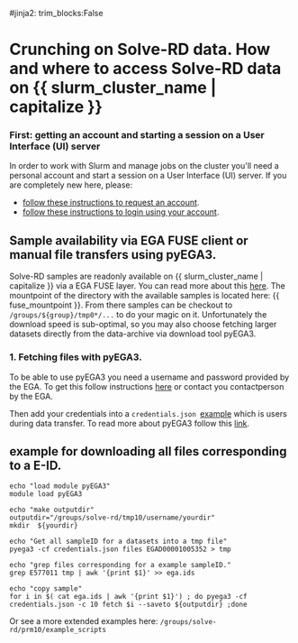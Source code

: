 #jinja2: trim_blocks:False
# Crunching on Solve-RD data. How and where to access Solve-RD data on {{ slurm_cluster_name | capitalize }}

### First: getting an account and starting a session on a User Interface (UI) server

In order to work with Slurm and manage jobs on the cluster you'll need a personal account and start a session on a User Interface (UI) server.
If you are completely new here, please:

 * [follow these instructions to request an account](../accounts/).
 * [follow these instructions to login using your account](../logins/).

## Sample availability via EGA FUSE client or manual file transfers using pyEGA3.
Solve-RD samples are readonly available on {{ slurm_cluster_name | capitalize }} via a EGA FUSE layer. You can read more about this [here](https://github.com/EGA-archive/ega-fuse-client).
The mountpoint of the directory with the available samples is located here: {{ fuse_mountpoint }}. From there samples can be checkout to ```/groups/${group}/tmp0*/...``` to do your magic on it.
Unfortunately the download speed is sub-optimal, so you may also choose fetching larger datasets directly from the data-archive via download tool pyEGA3.  

### 1. Fetching files with pyEGA3.
To be able to use pyEGA3 you need a username and password provided by the EGA. To get this follow instructions [here](https://ega-archive.org) or contact you contactperson by the EGA.

Then add your credentials into a ```credentials.json ```[example](https://github.com/EGA-archive/ega-download-client/blob/master/pyega3/config/default_credential_file.json) which is users during  data transfer. 
To read more about pyEGA3 follow this [link](https://github.com/EGA-archive/ega-download-client).

## example for downloading all files corresponding to a E-ID.

```
echo "load module pyEGA3"
module load pyEGA3

echo "make outputdir"
outputdir="/groups/solve-rd/tmp10/username/yourdir"
mkdir  ${yourdir}

echo "Get all sampleID for a datasets into a tmp file"
pyega3 -cf credentials.json files EGAD00001005352 > tmp
 
echo "grep files corresponding for a example sampleID."
grep E577011 tmp | awk '{print $1}' >> ega.ids
 
echo "copy sample"
for i in $( cat ega.ids | awk '{print $1}') ; do pyega3 -cf credentials.json -c 10 fetch $i --saveto ${outputdir} ;done
```

Or see a more extended examples here: ```/groups/solve-rd/prm10/example_scripts```